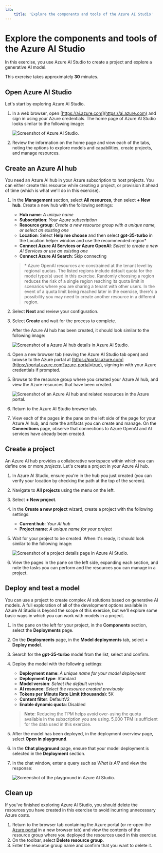 ```yaml
---
lab:
    title: 'Explore the components and tools of the Azure AI Studio'
---
```


# Explore the components and tools of the Azure AI Studio

In this exercise, you use Azure AI Studio to create a project and explore a generative AI model.

This exercise takes approximately **30** minutes.

## Open Azure AI Studio

Let's start by exploring Azure AI Studio.

1. In a web browser, open [https://ai.azure.com](https://ai.azure.com) and sign in using your Azure credentials. The home page of Azure AI Studio looks similar to the following image:

    ![Screenshot of Azure AI Studio.](./media/azure-ai-studio-home.png)

1. Review the information on the home page and view each of the tabs, noting the options to explore models and capabilities, create projects, and manage resources.

## Create an Azure AI hub

You need an Azure AI hub in your Azure subscription to host projects. You can either create this resource while creating a project, or provision it ahead of time (which is what we'll do in this exercise).

1. In the **Management** section, select **All resources**, then select **+ New hub**. Create a new hub with the following settings:
    - **Hub name**: *A unique name*
    - **Subscription**: *Your Azure subscription*
    - **Resource group**: *Create a new resource group with a unique name, or select an existing one*
    - **Location**: Select **Help me choose** and then select **gpt-35-turbo** in the Location helper window and use the recommended region\*
    - **Connect Azure AI Services or Azure OpenAI**: *Select to create a new AI Services or use an existing one*
    - **Connect Azure AI Search**: Skip connecting

    > \* Azure OpenAI resources are constrained at the tenant level by regional quotas. The listed regions include default quota for the model type(s) used in this exercise. Randomly choosing a region reduces the risk of a single region reaching its quota limit in scenarios where you are sharing a tenant with other users. In the event of a quota limit being reached later in the exercise, there's a possibility you may need to create another resource in a different region.

1. Select **Next** and review your configuration.
1. Select **Create** and wait for the process to complete.
   
    After the Azure AI hub has been created, it should look similar to the following image:

    ![Screenshot of a Azure AI hub details in Azure AI Studio.](./media/azure-ai-resource.png)

1. Open a new browser tab (leaving the Azure AI Studio tab open) and browse to the Azure portal at [https://portal.azure.com](https://portal.azure.com?azure-portal=true), signing in with your Azure credentials if prompted.
1. Browse to the resource group where you created your Azure AI hub, and view the Azure resources that have been created.

    ![Screenshot of an Azure AI hub and related resources in the Azure portal.](./media/azure-portal.png)

1. Return to the Azure AI Studio browser tab.
1. View each of the pages in the pane on the left side of the page for your Azure AI hub, and note the artifacts you can create and manage. On the **Connections** page, observe that connections to Azure OpenAI and AI services have already been created.

## Create a project

An Azure AI hub provides a collaborative workspace within which you can define one or more *projects*. Let's create a project in your Azure AI hub.

1. In Azure AI Studio, ensure you're in the hub you just created (you can verify your location by checking the path at the top of the screen).
1. Navigate to **All projects** using the menu on the left.
1. Select **+ New project**.
1. In the **Create a new project** wizard, create a project with the following settings:
    - **Current hub**: *Your AI hub*
    - **Project name**: *A unique name for your project*
1. Wait for your project to be created. When it's ready, it should look similar to the following image:

    ![Screenshot of a project details page in Azure AI Studio.](./media/azure-ai-project.png)

1. View the pages in the pane on the left side, expanding each section, and note the tasks you can perform and the resources you can manage in a project.

## Deploy and test a model

You can use a project to create complex AI solutions based on generative AI models. A full exploration of all of the development options available in Azure AI Studio is beyond the scope of this exercise, but we'll explore some basic ways in which you can work with models in a project.

1. In the pane on the left for your project, in the **Components** section, select the **Deployments** page.
1. On the **Deployments** page, in the **Model deployments** tab, select **+ Deploy model**.
1. Search for the **gpt-35-turbo** model from the list, select and confirm.
1. Deploy the model with the following settings:
    - **Deployment name**: *A unique name for your model deployment*
    - **Deployment type**: Standard
    - **Model version**: *Select the default version*
    - **AI resource**: *Select the resource created previously*
    - **Tokens per Minute Rate Limit (thousands)**: 5K
    - **Content filter**: DefaultV2
    - **Enable dynamic quota**: Disabled
      
    > **Note**: Reducing the TPM helps avoid over-using the quota available in the subscription you are using. 5,000 TPM is sufficient for the data used in this exercise.

1. After the model has been deployed, in the deployment overview page, select **Open in playground**.
1. In the **Chat playground** page, ensure that your model deployment is selected in the **Deployment** section.
1. In the chat window, enter a query such as *What is AI?* and view the response:

    ![Screenshot of the playground in Azure AI Studio.](./media/playground.png)

## Clean up

If you've finished exploring Azure AI Studio, you should delete the resources you have created in this exercise to avoid incurring unnecessary Azure costs.

1. Return to the browser tab containing the Azure portal (or re-open the [Azure portal](https://portal.azure.com?azure-portal=true) in a new browser tab) and view the contents of the resource group where you deployed the resources used in this exercise.
1. On the toolbar, select **Delete resource group**.
1. Enter the resource group name and confirm that you want to delete it.
